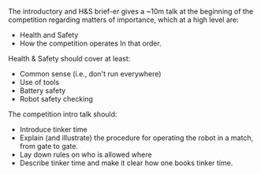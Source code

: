 The introductory and H&S brief-er gives a ~10m talk at the beginning of the
competition regarding matters of importance, which at a high level are:
 * Health and Safety 
 * How the competition operates
In that order.

Health & Safety should cover at least:
 * Common sense (i.e., don't run everywhere)
 * Use of tools
 * Battery safety
 * Robot safety checking

The competition intro talk should:
 * Introduce tinker time
 * Explain (and illustrate) the procedure for operating the robot in a match,
   from gate to gate.
 * Lay down rules on who is allowed where
 * Describe tinker time and make it clear how one books tinker time.
